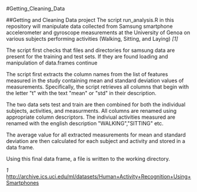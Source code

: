 #Getting_Cleaning_Data

##Getting and Cleaning Data project
The script run_analysis.R in this repository will manipulate data collected from Samsung smartphone accelerometer and gyroscope measurements at the University of Genoa on various subjects performing activities (Walking, Sitting, and Laying) *[1]*

The script first checks that files and directories for samsung data are present for the training and test sets. If they are found loading and manipulation of data.frames continue 

The script first extracts the column names from the list of features measured in the study containing mean and standard deviation values of measurements. Specifically, the script retrieves all columns that begin with the letter "t" with the text "mean" or "std" in their description.

The two data sets test and train are then combined for both the individual subjects, activities, and measurments. All columns are renamed using appropriate column descriptors. The indiviual activities measured are renamed with the english description "WALKING","SITTING" etc.

The average value for all extracted measurements for mean and standard deviation are then calculated for each subject and activity and stored in a data frame.

Using this final data frame, a file is written to the working directory.

*1* http://archive.ics.uci.edu/ml/datasets/Human+Activity+Recognition+Using+Smartphones 